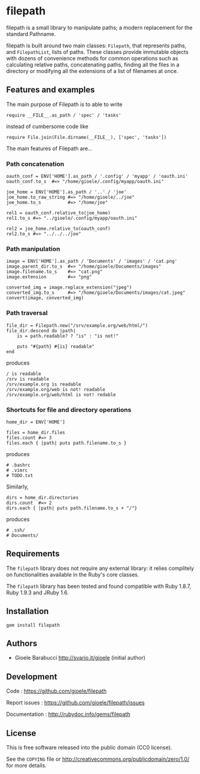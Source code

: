 filepath
========

filepath is a small library to manipulate paths; a modern replacement
for the standard Pathname.

filepath is built around two main classes: `Filepath`, that represents paths,
and `FilepathList`, lists of paths. These classes provide immutable objects
with dozens of convenience methods for common operations such as calculating
relative paths, concatenating paths, finding all the files in a directory or
modifying all the extensions of a list of filenames at once.


Features and examples
---------------------

The main purpose of Filepath is to able to write

    require __FILE__.as_path / 'spec' / 'tasks'

instead of cumbersome code like

    require File.join(File.dirname(__FILE__), ['spec', 'tasks'])

The main features of Filepath are…

### Path concatenation

    oauth_conf = ENV['HOME'].as_path / '.config' / 'myapp' / 'oauth.ini'
    oauth_conf.to_s  #=> "/home/gioele/.config/myapp/oauth.ini"

    joe_home = ENV['HOME'].as_path / '..' / 'joe'
    joe_home.to_raw_string #=> "/home/gioele/../joe"
    joe_home.to_s          #=> "/home/joe"

    rel1 = oauth_conf.relative_to(joe_home)
    rel1.to_s #=> "../gioele/.config/myapp/oauth.ini"

    rel2 = joe_home.relative_to(oauth_conf)
    rel2.to_s #=> "../../../joe"

### Path manipulation

    image = ENV['HOME'].as_path / 'Documents' / 'images' / 'cat.png'
    image.parent_dir.to_s  #=> "/home/gioele/Documents/images"
    image.filename.to_s    #=> "cat.png"
    image.extension        #=> "png"

    converted_img = image.replace_extension("jpeg")
    converted_img.to_s     #=> "/home/gioele/Documents/images/cat.jpeg"
    convert(image, converted_img)

### Path traversal

    file_dir = Filepath.new("/srv/example.org/web/html/")
    file_dir.descend do |path|
        is = path.readable? ? "is" : "is not!"

        puts "#{path} #{is} readable"
    end

produces

    / is readable
    /srv is readable
    /srv/example.org is readable
    /srv/example.org/web is not! readable
    /srv/example.org/web/html is not! redable


### Shortcuts for file and directory operations

    home_dir = ENV['HOME']

    files = home_dir.files
    files.count #=> 3
    files.each { |path| puts path.filename.to_s }

produces

    # .bashrc
    # .vimrc
    # TODO.txt

Similarly,

    dirs = home_dir.directories
    dirs.count  #=> 2
    dirs.each { |path| puts path.filename.to_s + "/"}

produces

    # .ssh/
    # Documents/


Requirements
------------

The `filepath` library does not require any external library: it relies
complitely on functionalities available in the Ruby's core classes.

The `filepath` library has been tested and found compatible with Ruby 1.8.7,
Ruby 1.9.3 and JRuby 1.6.


Installation
------------

    gem install filepath


Authors
-------

* Gioele Barabucci <http://svario.it/gioele> (initial author)


Development
-----------

Code
: <https://github.com/gioele/filepath>

Report issues
: <https://github.com/gioele/filepath/issues>

Documentation
: <http://rubydoc.info/gems/filepath>


License
-------

This is free software released into the public domain (CC0 license).

See the `COPYING` file or <http://creativecommons.org/publicdomain/zero/1.0/>
for more details.
